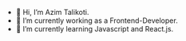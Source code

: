 - 👋 Hi, I’m Azim Talikoti.
- 👀 I’m currently working as a Frontend-Developer.
- 🌱 I’m currently learning Javascript and React.js.

<!---
azim-at/azim-at is a ✨ special ✨ repository because its `README.md` (this file) appears on your GitHub profile.
You can click the Preview link to take a look at your changes.
--->

